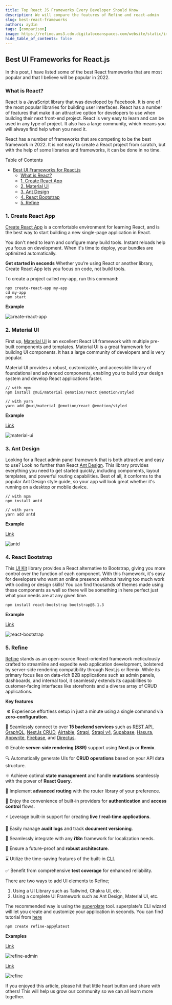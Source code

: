 ```yaml
---
title: Top React JS Frameworks Every Developer Should Know
description: We will compare the features of Refine and react-admin
slug: best-react-frameworks
authors: aydin
tags: [comparison]
image: https://refine.ams3.cdn.digitaloceanspaces.com/website/static/img/placeholder.png
hide_table_of_contents: false
---
```


## Best UI Frameworks for React.js

In this post, I have listed some of the best React frameworks that are most popular and that I believe will be popular in 2022.

### What is React?

React is a JavaScript library that was developed by Facebook. It is one of the most popular libraries for building user interfaces.
React has a number of features that make it an attractive option for developers to use when building their next front-end project. React is very easy to learn and can be used in any type of project. It also has a large community, which means you will always find help when you need it.

React has a number of frameworks that are competing to be the best framework in 2022. It is not easy to create a React project from scratch, but with the help of some libraries and frameworks, it can be done in no time.

Table of Contents

- [Best UI Frameworks for React.js](#best-ui-frameworks-for-reactjs)
  - [What is React?](#what-is-react)
  - [1. Create React App ](#1-create-react-app-)
  - [2. Material UI ](#2-material-ui-)
  - [3. Ant Design ](#3-ant-design-)
  - [4. React Bootstrap ](#4-react-bootstrap-)
  - [5. Refine ](#5-refine-)

### 1. Create React App <a name="cra"></a>

[Create React App](https://create-react-app.dev/docs/getting-started) is a comfortable environment for learning React, and is the best way to start building a new single-page application in React.

You don't need to learn and configure many build tools. Instant reloads help you focus on development. When it's time to deploy, your bundles are optimized automatically.

**Get started in seconds**
Whether you’re using React or another library, Create React App lets you focus on code, not build tools.

To create a project called my-app, run this command:

```
npx create-react-app my-app
cd my-app
npm start
```

**Example**

<img src="https://refine.ams3.cdn.digitaloceanspaces.com/blog/2022-02-21-top-react-frameworks/create-react-app.png" alt="create-react-app" />

### 2. Material UI <a name="material-ui"></a>

First up, [Material UI](https://mui.com/getting-started/installation/) is an excellent React UI framework with multiple pre-built components and templates. Material UI is a great framework for building UI components. It has a large community of developers and is very popular.

Material UI provides a robust, customizable, and accessible library of foundational and advanced components, enabling you to build your design system and develop React applications faster.

```
// with npm
npm install @mui/material @emotion/react @emotion/styled

// with yarn
yarn add @mui/material @emotion/react @emotion/styled
```

**Example**

[Link](https://mui.com/getting-started/templates/dashboard/)

<img src="https://refine.ams3.cdn.digitaloceanspaces.com/blog/2022-02-21-top-react-frameworks/material-ui.png" alt="material-ui" />

### 3. Ant Design <a name="antd"></a>

Looking for a React admin panel framework that is both attractive and easy to use? Look no further than React [Ant Design](https://ant.design/docs/react/introduce). This library provides everything you need to get started quickly, including components, layout templates, and powerful routing capabilities. Best of all, it conforms to the popular Ant Design style guide, so your app will look great whether it's running on a desktop or mobile device.

```
// with npm
npm install antd

// with yarn
yarn add antd
```

**Example**

[Link](https://preview.pro.ant.design/dashboard/analysis/)

<img src="https://refine.ams3.cdn.digitaloceanspaces.com/blog/2022-02-21-top-react-frameworks/antd.png" alt="antd" />

### 4. React Bootstrap <a name="react-bootstrap"></a>

This [UI Kit](https://react-bootstrap.github.io/getting-started/introduction) library provides a React alternative to Bootstrap, giving you more control over the function of each component. With this framework, it's easy for developers who want an online presence without having too much work with coding or design skills! You can find thousands of themes made using these components as well so there will be something in here perfect just what your needs are at any given time.

```
npm install react-bootstrap bootstrap@5.1.3

```

**Example**

[Link](https://demos.creative-tim.com/light-bootstrap-dashboard-react/#/admin/dashboard)

<img src="https://refine.ams3.cdn.digitaloceanspaces.com/blog/2022-02-21-top-react-frameworks/react-bootstrap.png" alt="react-bootstrap" />

### 5. Refine <a name="refine"></a>

[Refine](https://github.com/refinedev/refine) stands as an open-source React-oriented framework meticulously crafted to streamline and expedite web application development, bolstered by server-side rendering compatibility through Next.js or Remix. While its primary focus lies on data-rich B2B applications such as admin panels, dashboards, and internal tool, it seamlessly extends its capabilities to customer-facing interfaces like storefronts and a diverse array of CRUD applications.

**Key features**

​
⚙️ Experience effortless setup in just a minute using a single command via **zero-configuration**.

🔌 Seamlessly connect to over **15 backend services** such as [REST API](https://github.com/refinedev/refine/tree/main/packages/simple-rest), [GraphQL](https://github.com/refinedev/refine/tree/main/packages/graphql), [NestJs CRUD](https://github.com/refinedev/refine/tree/main/packages/nestjsx-crud), [Airtable](https://github.com/refinedev/refine/tree/main/packages/airtable), [Strapi](https://github.com/refinedev/refine/tree/main/packages/strapi), [Strapi v4](https://github.com/refinedev/refine/tree/main/packages/strapi-v4), [Supabase](https://github.com/refinedev/refine/tree/main/packages/supabase), [Hasura](https://github.com/refinedev/refine/tree/main/packages/hasura), [Appwrite](https://github.com/refinedev/refine/tree/main/packages/appwrite), [Firebase](https://firebase.google.com/), and [Directus](https://directus.io/).

🌐 Enable **server-side rendering (SSR)** support using **Next.js** or **Remix**.

🔍 Automatically generate UIs for **CRUD operations** based on your API data structure.

⚛ Achieve optimal **state management** and handle **mutations** seamlessly with the power of **React Query**.

🔀 Implement **advanced routing** with the router library of your preference.

🔐 Enjoy the convenience of built-in providers for **authentication** and **access control** flows.

⚡ Leverage built-in support for creating **live / real-time applications**.

📄 Easily manage **audit logs** and track **document versioning**.

💬 Seamlessly integrate with any **i18n** framework for localization needs.

💪 Ensure a future-proof and **robust architecture**.

⌛️ Utilize the time-saving features of the built-in [CLI](https://refine.dev/docs/packages/documentation/cli/).

✅ Benefit from comprehensive **test coverage** for enhanced reliability.

There are two ways to add UI elements to Refine;

1. Using a UI Library such as Tailwind, Chakra UI, etc.
2. Using a complete UI Framework such as Ant Design, Material UI, etc.

The recommended way is using the [superplate](https://github.com/pankod/superplate) tool. superplate's CLI wizard will let you create and customize your application in seconds. You can find tutorial from [here](https://refine.dev/tutorial)

```
npm create refine-app@latest
```

**Examples**

[Link](https://example.admin.refine.dev/?current=1&pageSize=5)

<img src="https://refine.ams3.cdn.digitaloceanspaces.com/blog/2022-02-21-top-react-frameworks/refine.png" alt="refine-admin" />

[Link](https://example.refine.dev)

<img src="https://refine.ams3.cdn.digitaloceanspaces.com/blog/2022-02-21-top-react-frameworks/refine-2.png" alt="refine" />

If you enjoyed this article, please hit that little heart button and share with others!
This will help us grow our community so we can all learn more together.

